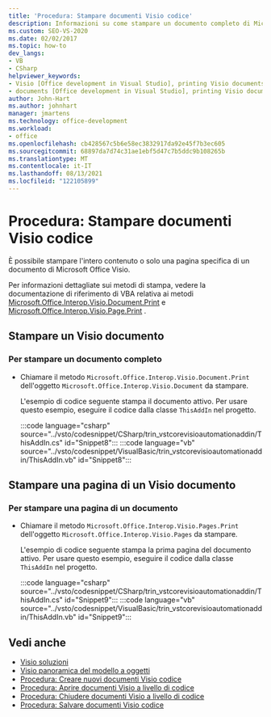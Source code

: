 ```yaml
---
title: 'Procedura: Stampare documenti Visio codice'
description: Informazioni su come stampare un documento completo di Microsoft Visio o stampare solo una pagina specifica in tale documento.
ms.custom: SEO-VS-2020
ms.date: 02/02/2017
ms.topic: how-to
dev_langs:
- VB
- CSharp
helpviewer_keywords:
- Visio [Office development in Visual Studio], printing Visio documents
- documents [Office development in Visual Studio], printing Visio documents
author: John-Hart
ms.author: johnhart
manager: jmartens
ms.technology: office-development
ms.workload:
- office
ms.openlocfilehash: cb428567c5b6e58ec3832917da92e45f7b3ec605
ms.sourcegitcommit: 68897da7d74c31ae1ebf5d47c7b5ddc9b108265b
ms.translationtype: MT
ms.contentlocale: it-IT
ms.lasthandoff: 08/13/2021
ms.locfileid: "122105899"
---
```

# <a name="how-to-programmatically-print-visio-documents"></a>Procedura: Stampare documenti Visio codice
  È possibile stampare l'intero contenuto o solo una pagina specifica di un documento di Microsoft Office Visio.

 Per informazioni dettagliate sui metodi di stampa, vedere la documentazione di riferimento di VBA relativa ai metodi [Microsoft.Office.Interop.Visio.Document.Print](/office/vba/api/Visio.Document.Print) e [Microsoft.Office.Interop.Visio.Page.Print](/office/vba/api/Visio.Page.Print) .

## <a name="print-a-visio-document"></a>Stampare un Visio documento

### <a name="to-print-a-complete-document"></a>Per stampare un documento completo

- Chiamare il metodo `Microsoft.Office.Interop.Visio.Document.Print` dell'oggetto `Microsoft.Office.Interop.Visio.Document` da stampare.

     L'esempio di codice seguente stampa il documento attivo. Per usare questo esempio, eseguire il codice dalla classe `ThisAddIn` nel progetto.

     :::code language="csharp" source="../vsto/codesnippet/CSharp/trin_vstcorevisioautomationaddin/ThisAddIn.cs" id="Snippet8":::
     :::code language="vb" source="../vsto/codesnippet/VisualBasic/trin_vstcorevisioautomationaddin/ThisAddIn.vb" id="Snippet8":::

## <a name="print-a-page-of-a-visio-document"></a>Stampare una pagina di un Visio documento

### <a name="to-print-a-page-of-a-document"></a>Per stampare una pagina di un documento

- Chiamare il metodo `Microsoft.Office.Interop.Visio.Pages.Print` dell'oggetto `Microsoft.Office.Interop.Visio.Pages` da stampare.

     L'esempio di codice seguente stampa la prima pagina del documento attivo. Per usare questo esempio, eseguire il codice dalla classe `ThisAddIn` nel progetto.

     :::code language="csharp" source="../vsto/codesnippet/CSharp/trin_vstcorevisioautomationaddin/ThisAddIn.cs" id="Snippet9":::
     :::code language="vb" source="../vsto/codesnippet/VisualBasic/trin_vstcorevisioautomationaddin/ThisAddIn.vb" id="Snippet9":::

## <a name="see-also"></a>Vedi anche
- [Visio soluzioni](../vsto/visio-solutions.md)
- [Visio panoramica del modello a oggetti](../vsto/visio-object-model-overview.md)
- [Procedura: Creare nuovi documenti Visio codice](../vsto/how-to-programmatically-create-new-visio-documents.md)
- [Procedura: Aprire documenti Visio a livello di codice](../vsto/how-to-programmatically-open-visio-documents.md)
- [Procedura: Chiudere documenti Visio a livello di codice](../vsto/how-to-programmatically-close-visio-documents.md)
- [Procedura: Salvare documenti Visio codice](../vsto/how-to-programmatically-save-visio-documents.md)
